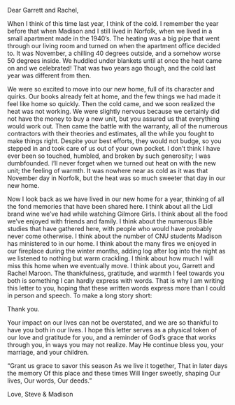 Dear Garrett and Rachel,

When I think of this time last year, I think of the cold. I remember the year before that when Madison and I still lived in Norfolk, when we lived in a small apartment made in the 1940’s. The heating was a big pipe that went through our living room and turned on when the apartment office decided to. It was November, a chilling 40 degrees outside, and a somehow worse 50 degrees inside. We huddled under blankets until at once the heat came on and we celebrated! That was two years ago though, and the cold last year was different from then.

We were so excited to move into our new home, full of its character and quirks. Our books already felt at home, and the few things we had made it feel like home so quickly. Then the cold came, and we soon realized the heat was not working. We were slightly nervous because we certainly did not have the money to buy a new unit, but you assured us that everything would work out. Then came the battle with the warranty, all of the numerous contractors with their theories and estimates, all the while you fought to make things right. Despite your best efforts, they would not budge, so you stepped in and took care of us out of your own pocket. I don’t think I have ever been so touched, humbled, and broken by such generosity; I was dumbfounded. I’ll never forget when we turned out heat on with the new unit; the feeling of warmth. It was nowhere near as cold as it was that November day in Norfolk, but the heat was so much sweeter that day in our new home.

Now I look back as we have lived in our new home for a year, thinking of all the fond memories that have been shared here. I think about all the Lidl brand wine we’ve had while watching Gilmore Girls. I think about all the food we’ve enjoyed with friends and family. I think about the numerous Bible studies that have gathered here, with people who would have probably never come otherwise. I think about the number of CNU students Madison has ministered to in our home. I think about the many fires we enjoyed in our fireplace during the winter months, adding log after log into the night as we listened to nothing but warm crackling. I think about how much I will miss this home when we eventually move. I think about you, Garrett and Rachel Maroon. The thankfulness, gratitude, and warmth I feel towards you both is something I can hardly express with words. That is why I am writing this letter to you, hoping that these written words express more than I could in person and speech. To make a long story short:

Thank you.

Your impact on our lives can not be overstated, and we are so thankful to have you both in our lives. I hope this letter serves as a physical token of our love and gratitude for you, and a reminder of God’s grace that works through you, in ways you may not realize. May He continue bless you, your marriage, and your children.

“Grant us grace to savor this season
As we live it together,
That in later days the memory
Of this place and these times
Will linger sweetly, shaping
Our lives,
Our words,
Our deeds.”

Love, Steve & Madison
